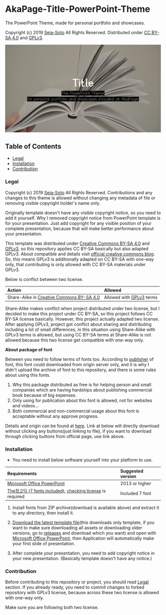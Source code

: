 # AkaPage-Title-PowerPoint-Theme

The PowerPoint Theme, made for personal portfolio and showcases.

Copyright (c) 2019 [Seia-Soto](https://github.com/Seia-Soto) All Rights Reserved.
Distributed under [CC BY-SA 4.0](https://creativecommons.org/licenses/by-sa/4.0/) and [GPLv3](https://www.gnu.org/licenses/gpl-3.0.en.html).

![Header of Title-PowerPoint-Theme](./images/Header.jpg)

## Table of Contents

- [Legal](#Legal)
- [Installation](#Installation)
- [Contribution](#Contribution)

### Legal

Copyright (c) 2019 [Seia-Soto](https://github.com/Seia-Soto) All Rights Reserved.
Contributions and any changes to this theme is allowed without changing any metadata of file or removing visible copyright holder's name only.

Originally template doesn't have any visible copyright notice, so you need to add it yourself. Why I removed copyright notice from PowerPoint template is for your presentation. Just add copyright for any visible position of your complete presentation, because that will make better performance about your presentation.

This template was distributed under [Creative Commons BY-SA 4.0](https://creativecommons.org/licenses/by-sa/4.0/) and [GPLv3](https://www.gnu.org/licenses/gpl-3.0.en.html), so this repository applies CC BY-SA basically but also adapted GPLv3. About compatible and details visit [official creative commons blog](https://creativecommons.org/2015/10/08/cc-by-sa-4-0-now-one-way-compatible-with-gplv3/). So, this means GPLv3 is additionally adapted on CC BY-SA with one-way only, that contributing is only allowed with CC BY-SA materials under GPLv3.

Below is conflict between two license.

| Action | Allowed |
| :------------- | :------------- |
| Share-Alike in [Creative Commons BY-SA 4.0](https://creativecommons.org/licenses/by-sa/4.0/) | Allowed with [GPLv3](https://www.gnu.org/licenses/gpl-3.0.en.html) terms |

Share-Alike makes conflict when project distributed under two license, but I decided to make this project under CC BY-SA, so this project follows CC BY-SA license basically. However, this project actually adapted two license. After applying GPLv3, project got conflict about sharing and distributing including a lot of small differences, in this situation using Share-Alike with GPLv3 terms is allowed, but using CC BY-SA terms at Share-Alike is not allowed because this two license get compatible with one-way only.

**About package of font**

Between you need to follow terms of fonts too. According to [publisher](http://www.thefontgroup.co.kr/) of font, this font could downloaded from origin server only, and it is why I didn't upload the archive of font to this repository, and there is some rules about using this fonts.

1. Why this package distributed as free is for helping person and small companies which are having hardships about publishing commercial book because of big expenses.
2. Only using for publication about this font is allowed, not for websites and videos...
3. Both commercial and non-commercial usage about this font is acceptable without any approve progress.

Details and origin can be found at [here](http://www.kepa.or.kr/Board/View.aspx?ID_BL=4440&ID_BT=8001). Link at below will directly download without clicking any buttons(just linking to file), if you want to download through clicking buttons from official page, use link above.

### Installation

- You need to install below software yourself into your platform to use.

| Requirements | Suggested version |
| :------------- | :------------- |
| [Microsoft Office PowerPoint](https://office.com/) | 2013 or higher |
| [The정고딕 (7 fonts included)](http://www.kepa.or.kr/Board/Popup/popFileDownload.aspx?ID_BLF=3360), [checking license](#Legal) is required | Included 7 font |

1. Install fonts from ZIP archive(download is available above) and extract it to any directory, then install it.

2. [Download the latest template file](./Title.thmx)(this downloads only template, if you want to make sure downloading all assets or downloading older versions, go to [releases](https://github.com/Sewritten/AkaPage-Title-PowerPoint-Theme/releases) and download which you want) and open with [Microsoft Office PowerPoint](https://office.com), then Application will automatically make your first slide of presentation.
3. After complete your presentation, you need to add copyright notice in your new presentation. (Basically template doesn't have any notice.)

### Contribution

Before contributing to this repository or project, you should read [Legal](#Lega) section. If you already ready, you need to commit changes to forked repository with GPLv3 license, because across these two license is allowed with one-way only.

Make sure you are following both two license.
